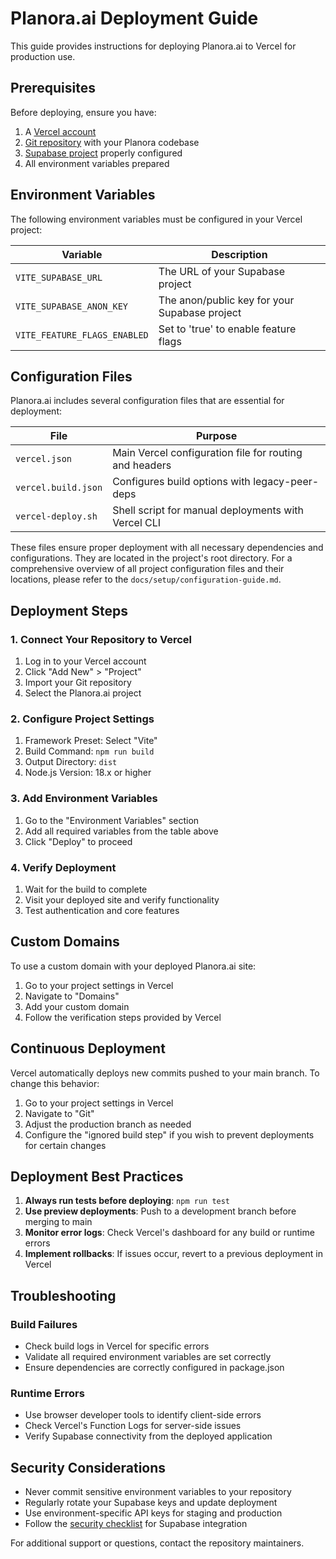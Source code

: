 # Planora.ai Deployment Guide

This guide provides instructions for deploying Planora.ai to Vercel for production use.

## Prerequisites

Before deploying, ensure you have:

1. A [Vercel account](https://vercel.com/signup)
2. [Git repository](https://github.com/new) with your Planora codebase
3. [Supabase project](https://supabase.com/) properly configured
4. All environment variables prepared

## Environment Variables

The following environment variables must be configured in your Vercel project:

| Variable | Description |
|----------|-------------|
| `VITE_SUPABASE_URL` | The URL of your Supabase project |
| `VITE_SUPABASE_ANON_KEY` | The anon/public key for your Supabase project |
| `VITE_FEATURE_FLAGS_ENABLED` | Set to 'true' to enable feature flags |

## Configuration Files

Planora.ai includes several configuration files that are essential for deployment:

| File | Purpose |
|------|--------|
| `vercel.json` | Main Vercel configuration file for routing and headers |
| `vercel.build.json` | Configures build options with legacy-peer-deps |
| `vercel-deploy.sh` | Shell script for manual deployments with Vercel CLI |

These files ensure proper deployment with all necessary dependencies and configurations. They are located in the project's root directory. For a comprehensive overview of all project configuration files and their locations, please refer to the `docs/setup/configuration-guide.md`.

## Deployment Steps

### 1. Connect Your Repository to Vercel

1. Log in to your Vercel account
2. Click "Add New" > "Project"
3. Import your Git repository
4. Select the Planora.ai project

### 2. Configure Project Settings

1. Framework Preset: Select "Vite"
2. Build Command: `npm run build`
3. Output Directory: `dist`
4. Node.js Version: 18.x or higher

### 3. Add Environment Variables

1. Go to the "Environment Variables" section
2. Add all required variables from the table above
3. Click "Deploy" to proceed

### 4. Verify Deployment

1. Wait for the build to complete
2. Visit your deployed site and verify functionality
3. Test authentication and core features

## Custom Domains

To use a custom domain with your deployed Planora.ai site:

1. Go to your project settings in Vercel
2. Navigate to "Domains"
3. Add your custom domain
4. Follow the verification steps provided by Vercel

## Continuous Deployment

Vercel automatically deploys new commits pushed to your main branch. To change this behavior:

1. Go to your project settings in Vercel
2. Navigate to "Git"
3. Adjust the production branch as needed
4. Configure the "ignored build step" if you wish to prevent deployments for certain changes

## Deployment Best Practices

1. **Always run tests before deploying**: `npm run test`
2. **Use preview deployments**: Push to a development branch before merging to main
3. **Monitor error logs**: Check Vercel's dashboard for any build or runtime errors
4. **Implement rollbacks**: If issues occur, revert to a previous deployment in Vercel

## Troubleshooting

### Build Failures

- Check build logs in Vercel for specific errors
- Validate all required environment variables are set correctly
- Ensure dependencies are correctly configured in package.json

### Runtime Errors

- Use browser developer tools to identify client-side errors
- Check Vercel's Function Logs for server-side issues
- Verify Supabase connectivity from the deployed application

## Security Considerations

- Never commit sensitive environment variables to your repository
- Regularly rotate your Supabase keys and update deployment
- Use environment-specific API keys for staging and production
- Follow the [security checklist](https://supabase.com/docs/guides/auth/auth-helpers/nextjs#security) for Supabase integration

For additional support or questions, contact the repository maintainers.
